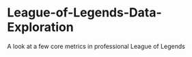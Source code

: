 ﻿# League-of-Legends-Data-Exploration

A look at a few core metrics in professional League of Legends
